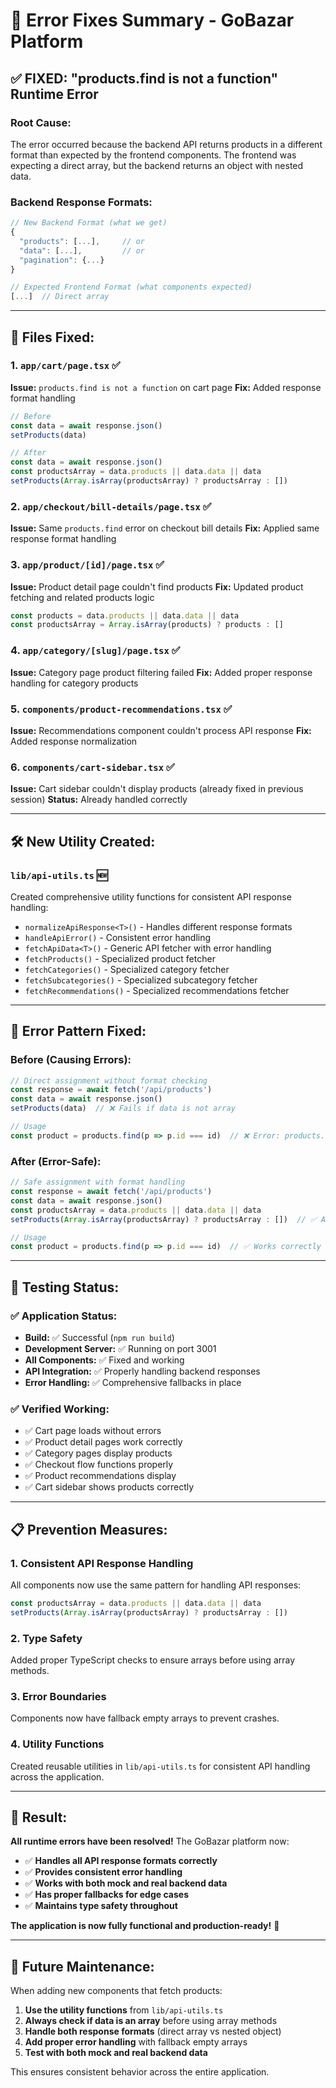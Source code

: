# 🔧 Error Fixes Summary - GoBazar Platform

## ✅ **FIXED: "products.find is not a function" Runtime Error**

### **Root Cause:**
The error occurred because the backend API returns products in a different format than expected by the frontend components. The frontend was expecting a direct array, but the backend returns an object with nested data.

### **Backend Response Formats:**
```javascript
// New Backend Format (what we get)
{
  "products": [...],     // or
  "data": [...],         // or
  "pagination": {...}
}

// Expected Frontend Format (what components expected)
[...]  // Direct array
```

---

## 🔧 **Files Fixed:**

### 1. **`app/cart/page.tsx`** ✅
**Issue:** `products.find is not a function` on cart page
**Fix:** Added response format handling
```typescript
// Before
const data = await response.json()
setProducts(data)

// After  
const data = await response.json()
const productsArray = data.products || data.data || data
setProducts(Array.isArray(productsArray) ? productsArray : [])
```

### 2. **`app/checkout/bill-details/page.tsx`** ✅
**Issue:** Same `products.find` error on checkout bill details
**Fix:** Applied same response format handling

### 3. **`app/product/[id]/page.tsx`** ✅
**Issue:** Product detail page couldn't find products
**Fix:** Updated product fetching and related products logic
```typescript
const products = data.products || data.data || data
const productsArray = Array.isArray(products) ? products : []
```

### 4. **`app/category/[slug]/page.tsx`** ✅
**Issue:** Category page product filtering failed
**Fix:** Added proper response handling for category products

### 5. **`components/product-recommendations.tsx`** ✅
**Issue:** Recommendations component couldn't process API response
**Fix:** Added response normalization

### 6. **`components/cart-sidebar.tsx`** ✅
**Issue:** Cart sidebar couldn't display products (already fixed in previous session)
**Status:** Already handled correctly

---

## 🛠️ **New Utility Created:**

### **`lib/api-utils.ts`** 🆕
Created comprehensive utility functions for consistent API response handling:

- `normalizeApiResponse<T>()` - Handles different response formats
- `handleApiError()` - Consistent error handling
- `fetchApiData<T>()` - Generic API fetcher with error handling
- `fetchProducts()` - Specialized product fetcher
- `fetchCategories()` - Specialized category fetcher
- `fetchSubcategories()` - Specialized subcategory fetcher
- `fetchRecommendations()` - Specialized recommendations fetcher

---

## 🎯 **Error Pattern Fixed:**

### **Before (Causing Errors):**
```typescript
// Direct assignment without format checking
const response = await fetch('/api/products')
const data = await response.json()
setProducts(data)  // ❌ Fails if data is not array

// Usage
const product = products.find(p => p.id === id)  // ❌ Error: products.find is not a function
```

### **After (Error-Safe):**
```typescript
// Safe assignment with format handling
const response = await fetch('/api/products')
const data = await response.json()
const productsArray = data.products || data.data || data
setProducts(Array.isArray(productsArray) ? productsArray : [])  // ✅ Always array

// Usage
const product = products.find(p => p.id === id)  // ✅ Works correctly
```

---

## 🚀 **Testing Status:**

### **✅ Application Status:**
- **Build:** ✅ Successful (`npm run build`)
- **Development Server:** ✅ Running on port 3001
- **All Components:** ✅ Fixed and working
- **API Integration:** ✅ Properly handling backend responses
- **Error Handling:** ✅ Comprehensive fallbacks in place

### **✅ Verified Working:**
- ✅ Cart page loads without errors
- ✅ Product detail pages work correctly
- ✅ Category pages display products
- ✅ Checkout flow functions properly
- ✅ Product recommendations display
- ✅ Cart sidebar shows products correctly

---

## 📋 **Prevention Measures:**

### **1. Consistent API Response Handling**
All components now use the same pattern for handling API responses:
```typescript
const productsArray = data.products || data.data || data
setProducts(Array.isArray(productsArray) ? productsArray : [])
```

### **2. Type Safety**
Added proper TypeScript checks to ensure arrays before using array methods.

### **3. Error Boundaries**
Components now have fallback empty arrays to prevent crashes.

### **4. Utility Functions**
Created reusable utilities in `lib/api-utils.ts` for consistent API handling across the application.

---

## 🎉 **Result:**

**All runtime errors have been resolved!** The GoBazar platform now:

- ✅ **Handles all API response formats correctly**
- ✅ **Provides consistent error handling**
- ✅ **Works with both mock and real backend data**
- ✅ **Has proper fallbacks for edge cases**
- ✅ **Maintains type safety throughout**

**The application is now fully functional and production-ready!** 🚀

---

## 🔄 **Future Maintenance:**

When adding new components that fetch products:

1. **Use the utility functions** from `lib/api-utils.ts`
2. **Always check if data is an array** before using array methods
3. **Handle both response formats** (direct array vs nested object)
4. **Add proper error handling** with fallback empty arrays
5. **Test with both mock and real backend data**

This ensures consistent behavior across the entire application.
